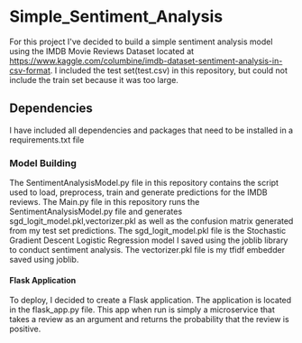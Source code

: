 # Simple_Sentiment_Analysis
For this project I've decided to build a simple sentiment analysis model using the IMDB Movie Reviews Dataset located at https://www.kaggle.com/columbine/imdb-dataset-sentiment-analysis-in-csv-format. I included the test set(test.csv) in this repository, but could not include the train set because it was too large. 

## Dependencies
I have included all dependencies and packages that need to be installed in a requirements.txt file 

### Model Building 
The SentimentAnalysisModel.py file in this repository contains the script used to load, preprocess, train and generate predictions for the IMDB reviews. The Main.py file in this repository runs the SentimentAnalysisModel.py file and generates sgd_logit_model.pkl,vectorizer.pkl as well as the confusion matrix generated from my test set predictions. The sgd_logit_model.pkl file is the Stochastic Gradient Descent Logistic Regression model I saved using the joblib library to conduct sentiment analysis. The vectorizer.pkl file is my tfidf embedder saved using joblib.



#### Flask Application
To deploy, I decided to create a Flask application. The application is located in the flask_app.py file. This app when run is simply a microservice that takes a review as an argument and returns the probability that the review is positive. 
